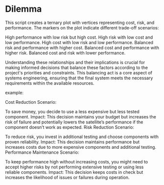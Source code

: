 # Dilemma
This script creates a ternary plot with vertices representing cost, risk, and performance. The markers on the plot indicate different trade-off scenarios:

High performance with low risk but high cost.
High risk with low cost and low performance.
High cost with low risk and low performance.
Balanced risk and performance with higher cost.
Balanced cost and performance with higher risk.
Balanced cost and risk with lower performance.



Understanding these relationships and their implications is crucial for making informed decisions that balance these factors according to the project's priorities and constraints. This balancing act is a core aspect of systems engineering, ensuring that the final system meets the necessary requirements within the available resources.

example: 

Cost Reduction Scenario:

To save money, you decide to use a less expensive but less tested component.
Impact: This decision maintains your budget but increases the risk of failure and potentially lowers the satellite’s performance if the component doesn’t work as expected.
Risk Reduction Scenario:

To reduce risk, you invest in additional testing and choose components with proven reliability.
Impact: This decision maintains performance but increases costs due to more expensive components and additional testing.
Performance Maintenance Scenario:

To keep performance high without increasing costs, you might need to accept higher risks by not performing extensive testing or using less reliable components.
Impact: This decision keeps costs in check but increases the likelihood of issues or failures during operation.
